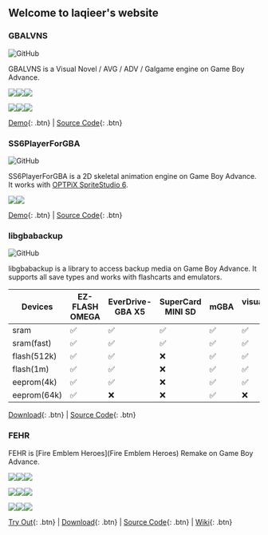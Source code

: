 ## Welcome to laqieer's website

### GBALVNS

![GitHub](https://img.shields.io/github/license/laqieer/gbalvns)

GBALVNS is a Visual Novel / AVG / ADV / Galgame engine on Game Boy Advance.

![](https://media.discordapp.net/attachments/682141375587680274/820353613573652481/summer-2.png)![](https://media.discordapp.net/attachments/682141375587680274/820353609774530580/summer-0.png)![](https://media.discordapp.net/attachments/682141375587680274/820353612844498994/summer-1.png)

![](https://media.discordapp.net/attachments/682141375587680274/820353615485992960/summer-3.png)![](https://media.discordapp.net/attachments/682141375587680274/820558326080339988/summer-1.png)![](https://media.discordapp.net/attachments/682141375587680274/820558322981404692/summer-0.png)

[Demo](https://github.com/laqieer/gbalvns/releases/latest){: .btn} | [Source Code](https://github.com/laqieer/gbalvns){: .btn}

### SS6PlayerForGBA

![GitHub](https://img.shields.io/github/license/laqieer/SS6PlayerForGBA)

SS6PlayerForGBA is a 2D skeletal animation engine on Game Boy Advance. It works with [OPTPiX SpriteStudio 6](http://www.webtech.co.jp/eng/spritestudio/).

![](https://media.discordapp.net/attachments/682141375587680274/840278168560467988/character_sample1-0.png)![](https://media.discordapp.net/attachments/682141375587680274/840278166294888459/character_sample1-1.png)

[Demo](https://github.com/laqieer/SS6PlayerForGBA/releases/latest){: .btn} | [Source Code](https://github.com/laqieer/SS6PlayerForGBA){: .btn}

### libgbabackup

![GitHub](https://img.shields.io/github/license/laqieer/libgbabackup)

libgbabackup is a library to access backup media on Game Boy Advance. It supports all save types and works with flashcarts and emulators.

|Devices|EZ-FLASH OMEGA|EverDrive-GBA X5|SuperCard MINI SD|mGBA|visualboyadvance-m|NO$GBA|VisualBoyAdvance|
|---|---|---|---|---|---|---|---|
|sram|✅|✅|✅|✅|✅|✅|✅|
|sram(fast)|✅|✅|✅|✅|✅|✅|✅|
|flash(512k)|✅|✅|❌|✅|✅|✅|✅|
|flash(1m)|✅|✅|❌|✅|✅|✅|✅|
|eeprom(4k)|✅|✅|❌|✅|✅|✅|✅|
|eeprom(64k)|✅|❌|❌|✅|❌|✅|✅|

[Download](https://github.com/laqieer/libgbabackup/releases/latest){: .btn} | [Source Code](https://github.com/laqieer/libgbabackup){: .btn}

### FEHR

FEHR is [Fire Emblem Heroes](Fire Emblem Heroes) Remake on Game Boy Advance.

![](https://feuniverse.us/uploads/default/original/3X/3/1/316c67156c80d51202aee42e7e67f8bc4a061e7a.png)![](https://feuniverse.us/uploads/default/original/3X/7/7/77a28136ee92b72e509327b3b8236a970aaa89d6.png)![](https://img.itch.zone/aW1hZ2UvOTI2MDA3LzUyMzc3NDgucG5n/original/PByZHc.png)

![](https://feuniverse.us/uploads/default/original/3X/a/9/a9143b1900f476cbe9e237edb27635859489607b.png)![](https://feuniverse.us/uploads/default/original/3X/b/7/b7a963701d069e254e8da0ecabe16e9dff959af9.png)![](https://feuniverse.us/uploads/default/original/3X/7/a/7ac20a3d14310c1039da78835bda82ab48f7f5aa.png)

![](https://img.itch.zone/aW1hZ2UvOTI2MDA3LzUyMzc3NTEucG5n/original/Y%2FQzF7.png)![](https://img.itch.zone/aW1hZ2UvOTI2MDA3LzUyMzc3NDkucG5n/original/kj1s%2BV.png)![](https://img.itch.zone/aW1hZ2UvOTI2MDA3LzUyMzc3NTAucG5n/original/6NjmIP.png)

[Try Out](https://laqieer.gitee.io/fehr/launcher.html#fehr){: .btn} | [Download](https://github.com/laqieer/fe7-jp-stunning-tribble/releases/latest){: .btn} | [Source Code](https://github.com/laqieer/fe7-jp-stunning-tribble){: .btn} | [Wiki](https://github.com/laqieer/fe7-jp-stunning-tribble/wiki){: .btn}
